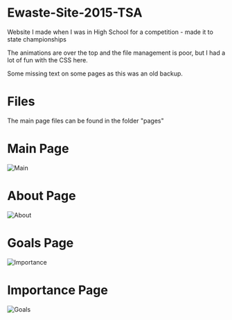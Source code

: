 # Ewaste-Site-2015-TSA
Website I made when I was in High School for a competition - made it to state championships

The animations are over the top and the file management is poor, but I had a lot of fun with the CSS here.

Some missing text on some pages as this was an old backup.

# Files
The main page files can be found in the folder "pages"

# Main Page
![Main](https://i.imgur.com/fL2xQ8b.png)

# About Page
![About](https://i.imgur.com/VyzoRwu.png)

# Goals Page
![Importance](https://i.imgur.com/oq1tLBu.png)

# Importance Page
![Goals](https://i.imgur.com/1o1dvay.png)
